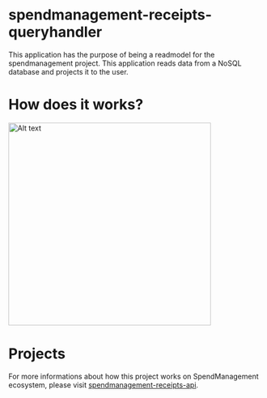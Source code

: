 # spendmanagement-receipts-queryhandler
This application has the purpose of being a readmodel for the spendmanagement project. This application reads data from a NoSQL database and projects it to the user.

# How does it works?
<img src="Diagram-Receipts.QueryHandler.png" alt="Alt text" title="Title" style="width: 400px; height: auto;">

# Projects
For more informations about how this project works on SpendManagement ecosystem, please visit [spendmanagement-receipts-api](https://github.com/fmattioli/spendmanagement-receipts-api).
